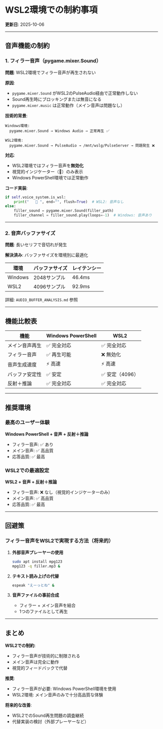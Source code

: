 # WSL2環境での制約事項

**更新日**: 2025-10-06

---

## 音声機能の制約

### 1. フィラー音声（pygame.mixer.Sound）

**問題**: WSL2環境でフィラー音声が再生されない

**原因**:
- `pygame.mixer.Sound` がWSL2のPulseAudio経由で正常動作しない
- Sound再生時にブロッキングまたは無音になる
- `pygame.mixer.music` は正常動作（メイン音声は問題なし）

**技術的背景**:
```
Windows環境:
  pygame.mixer.Sound → Windows Audio → 正常再生 ✅

WSL2環境:
  pygame.mixer.Sound → PulseAudio → /mnt/wslg/PulseServer → 問題発生 ❌
```

**対応**:
- WSL2環境ではフィラー音声を**無効化**
- 視覚的インジケーター（🤔）のみ表示
- Windows PowerShell環境では正常動作

**コード実装**:
```python
if self.voice_system.is_wsl:
    print("   🤔 ", end="", flush=True)  # WSL2: 音声なし
else:
    filler_sound = pygame.mixer.Sound(filler_path)
    filler_channel = filler_sound.play(loops=-1)  # Windows: 音声あり
```

---

### 2. 音声バッファサイズ

**問題**: 長いセリフで音切れが発生

**解決済み**: バッファサイズを環境別に最適化

| 環境 | バッファサイズ | レイテンシー |
|------|--------------|-------------|
| Windows | 2048サンプル | 46.4ms |
| WSL2 | 4096サンプル | 92.9ms |

詳細: `AUDIO_BUFFER_ANALYSIS.md` 参照

---

## 機能比較表

| 機能 | Windows PowerShell | WSL2 |
|------|-------------------|------|
| メイン音声再生 | ✅ 完全対応 | ✅ 完全対応 |
| フィラー音声 | ✅ 再生可能 | ❌ 無効化 |
| 音声生成速度 | ⚡ 高速 | ⚡ 高速 |
| バッファ安定性 | ✅ 安定 | ✅ 安定（4096） |
| 反射＋推論 | ✅ 完全対応 | ✅ 完全対応 |

---

## 推奨環境

### 最高のユーザー体験

**Windows PowerShell + 音声 + 反射＋推論**
- フィラー音声: ✅ あり
- メイン音声: ✅ 高品質
- 応答品質: ✅ 最高

### WSL2での最適設定

**WSL2 + 音声 + 反射＋推論**
- フィラー音声: ❌ なし（視覚的インジケーターのみ）
- メイン音声: ✅ 高品質
- 応答品質: ✅ 最高

---

## 回避策

### フィラー音声をWSL2で実現する方法（将来的）

1. **外部音声プレーヤーの使用**
   ```bash
   sudo apt install mpg123
   mpg123 -q filler.mp3 &
   ```

2. **テキスト読み上げの代替**
   ```bash
   espeak "えーっとね" &
   ```

3. **音声ファイルの事前合成**
   - フィラー + メイン音声を結合
   - 1つのファイルとして再生

---

## まとめ

**WSL2での制約**:
- フィラー音声が技術的に制限される
- メイン音声は完全に動作
- 視覚的フィードバックで代替

**推奨**:
- フィラー音声が必要: Windows PowerShell環境を使用
- WSL2環境: メイン音声のみで十分高品質な体験

**将来的な改善**:
- WSL2でのSound再生問題の調査継続
- 代替実装の検討（外部プレーヤーなど）
